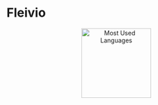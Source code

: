 # Fleivio

<p align="center">
    <img alt="Most Used Languages" height="160em" src="https://github-readme-stats.vercel.app/api/top-langs/?username=Fleivio&hide=yacc&layout=compact&theme=radical">
</p>

